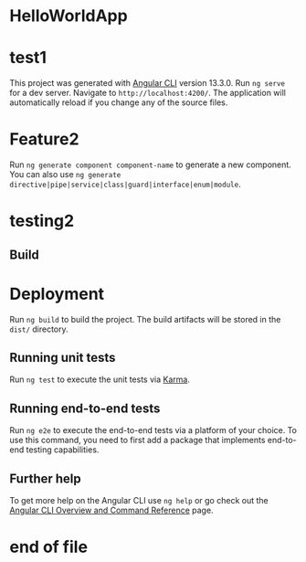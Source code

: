 # HelloWorldApp
# test1
This project was generated with [Angular CLI](https://github.com/angular/angular-cli) version 13.3.0.
Run `ng serve` for a dev server. Navigate to `http://localhost:4200/`. The application will automatically reload if you change any of the source files.
# Feature2
Run `ng generate component component-name` to generate a new component. You can also use `ng generate directive|pipe|service|class|guard|interface|enum|module`.
# testing2
## Build
# Deployment
Run `ng build` to build the project. The build artifacts will be stored in the `dist/` directory.

## Running unit tests

Run `ng test` to execute the unit tests via [Karma](https://karma-runner.github.io).

## Running end-to-end tests

Run `ng e2e` to execute the end-to-end tests via a platform of your choice. To use this command, you need to first add a package that implements end-to-end testing capabilities.

## Further help

To get more help on the Angular CLI use `ng help` or go check out the [Angular CLI Overview and Command Reference](https://angular.io/cli) page.
# end of file
